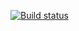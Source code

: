 [![Build status](https://ci.appveyor.com/api/projects/status/7j93jri75givgbm3?svg=true)](https://ci.appveyor.com/project/holllygun/phone-numbers-regex)